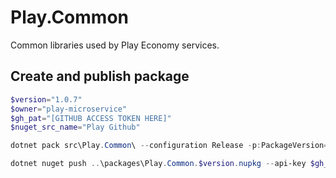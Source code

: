 # Play.Common
Common libraries used by Play Economy services.

## Create and publish package
```powershell
$version="1.0.7"
$owner="play-microservice"
$gh_pat="[GITHUB ACCESS TOKEN HERE]"
$nuget_src_name="Play Github"

dotnet pack src\Play.Common\ --configuration Release -p:PackageVersion=$version -p:RepositoryUrl=https://github.com/$owner/play.common -o ..\packages

dotnet nuget push ..\packages\Play.Common.$version.nupkg --api-key $gh_pat --source $nuget_src_name
```